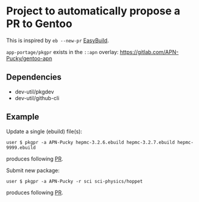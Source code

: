 # Project to automatically propose a PR to Gentoo

This is inspired by `eb --new-pr` [EasyBuild](https://docs.easybuild.io/contributing/#contributing_creating_pull_requests).

`app-portage/pkgpr` exists in the `::apn` overlay: https://gitlab.com/APN-Pucky/gentoo-apn

## Dependencies

- dev-util/pkgdev
- dev-util/github-cli

## Example

Update a single (ebuild) file(s):

```
user $ pkgpr -a APN-Pucky hepmc-3.2.6.ebuild hepmc-3.2.7.ebuild hepmc-9999.ebuild
```
produces following [PR](https://github.com/gentoo/sci/pull/35745).

Submit new package:

```
user $ pkgpr -a APN-Pucky -r sci sci-physics/hoppet
```

produces following [PR](https://github.com/gentoo/sci/pull/1242).
